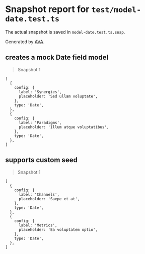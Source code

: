 # Snapshot report for `test/model-date.test.ts`

The actual snapshot is saved in `model-date.test.ts.snap`.

Generated by [AVA](https://avajs.dev).

## creates a mock Date field model

> Snapshot 1

    [
      {
        config: {
          label: 'Synergies',
          placeholder: 'Sed ullam voluptate',
        },
        type: 'Date',
      },
      {
        config: {
          label: 'Paradigms',
          placeholder: 'Illum atque voluptatibus',
        },
        type: 'Date',
      },
    ]

## supports custom seed

> Snapshot 1

    [
      {
        config: {
          label: 'Channels',
          placeholder: 'Saepe et at',
        },
        type: 'Date',
      },
      {
        config: {
          label: 'Metrics',
          placeholder: 'Ea voluptatem optio',
        },
        type: 'Date',
      },
    ]
